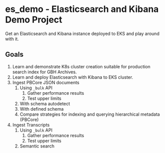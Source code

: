 # es_demo - Elasticsearch and Kibana Demo Project
Get an Elasticsearch and Kibana instance deployed to EKS and play around with it.

## Goals
1. Learn and demonstrate K8s cluster creation suitable for production search index for GBH Archives.
1. Learn and deploy Elasticsearch with Kibana to EKS cluster.
1. Ingest PBCore JSON documents
   1. Using `_bulk` API
      1. Gather performance results
      1. Test upper limits
   1. With schema autodetect
   1. With defined schema
   1. Compare strategies for indexing and querying hierarchical metadata (PBCore)
1. Ingest Transcripts
   1. Using `_bulk` API
      1. Gather performance results
      1. Test upper limits
   1. Semantic search

